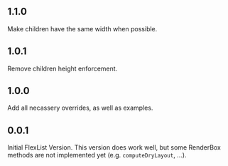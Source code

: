 ## 1.1.0

Make children have the same width when possible.

## 1.0.1

Remove children height enforcement.

## 1.0.0

Add all necassery overrides, as well as examples.

## 0.0.1

Initial FlexList Version. This version does work well, but some RenderBox methods are not
implemented yet (e.g. `computeDryLayout`, ...).
